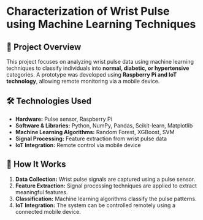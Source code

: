 # Characterization of Wrist Pulse using Machine Learning Techniques  

## 📌 Project Overview  
This project focuses on analyzing wrist pulse data using machine learning techniques to classify individuals into **normal, diabetic, or hypertensive** categories. A prototype was developed using **Raspberry Pi and IoT technology**, allowing remote monitoring via a mobile device.  

## 🛠️ Technologies Used  
- **Hardware:** Pulse sensor, Raspberry Pi  
- **Software & Libraries:** Python, NumPy, Pandas, Scikit-learn, Matplotlib  
- **Machine Learning Algorithms:** Random Forest, XGBoost, SVM  
- **Signal Processing:** Feature extraction from wrist pulse data  
- **IoT Integration:** Remote control via mobile device  

## 🔧 How It Works  
1. **Data Collection:** Wrist pulse signals are captured using a pulse sensor.  
2. **Feature Extraction:** Signal processing techniques are applied to extract meaningful features.  
3. **Classification:** Machine learning algorithms classify the pulse patterns.  
4. **IoT Integration:** The system can be controlled remotely using a connected mobile device.  
